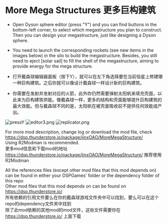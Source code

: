 # More Mega Structures  更多巨构建筑



- Open Dyson sphere editor (press "Y") and you can find buttons in the bottom-left corner, to select which megastructure you plan to construct. Then you can design your megastructure, just like designing a Dyson sphere.   
- You need to launch the corresponding rockets (see new items in the images below) in the silo to build the megastructure. Besides, you still need to eject [solar sail] to fill the shell of the megastructure, aiming to provide energy for the mega structure.   

- 打开戴森球编辑器面板（按下Y），就可以在左下角选择要在当前恒星上修建哪一种巨构建筑。之后你就可以像设计戴森球一样设计新的巨构建筑。  
- 你需要在发射井发射对应的火箭，此外你仍然需要弹射太阳帆来填充壳面，以此来为巨构建筑供能。像戴森球一样，更多的结构和壳面能够提升巨构建筑的最大效能。但与戴森球不同的是，太阳帆在被壳面吸收前不提供任何效能或产出。   

![pressY](https://s2.loli.net/2022/02/26/4ToCAsJBg7vP8jq.png)
![editor3.png](https://s2.loli.net/2022/02/26/pLtRzAfbyP9dgsc.png)
![replicator.png](https://s2.loli.net/2022/02/26/5sP8KY9O2tETIvM.png)


For more mod description, change log or download the mod file, check https://dsp.thunderstore.io/package/jinxOAO/MoreMegaStructure/  
Using R2Modman is recommended.  
更多mod信息和下载mod的地址 https://dsp.thunderstore.io/package/jinxOAO/MoreMegaStructure/  推荐使用R2Modman

All the references files (except other mod files that this mod depends on) can be found in either your DSPGames' folder or the dependency folder of this repo   
Other mod files that this mod depends on can be found on https://dsp.thunderstore.io/  
所有依赖的引用文件要么在你的戴森球游戏文件夹中可以找到，要么可以在这个repo的dependency文件夹中找到  
除了此mod依赖的其他mod的mod文件，这些文件需要你在   https://dsp.thunderstore.io/     上面下载

